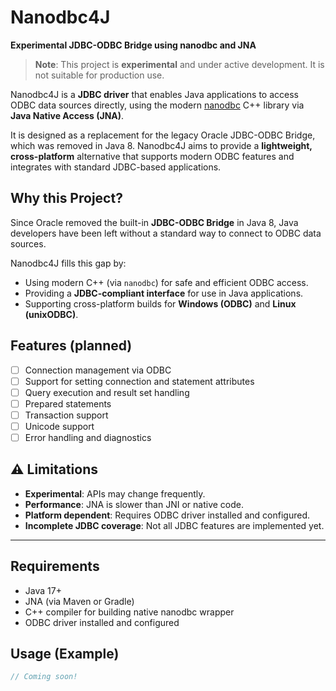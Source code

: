 # Nanodbc4J

**Experimental JDBC-ODBC Bridge using nanodbc and JNA**

> **Note**: This project is **experimental** and under active development. It is not suitable for production use.

Nanodbc4J is a **JDBC driver** that enables Java applications to access ODBC data sources directly, using the modern [nanodbc](https://github.com/nanodbc/nanodbc ) C++ library via **Java Native Access (JNA)**.

It is designed as a replacement for the legacy Oracle JDBC-ODBC Bridge, which was removed in Java 8. Nanodbc4J aims to provide a **lightweight, cross-platform** alternative that supports modern ODBC features and integrates with standard JDBC-based applications.

##  Why this Project?

Since Oracle removed the built-in **JDBC-ODBC Bridge** in Java 8, Java developers have been left without a standard way to connect to ODBC data sources.

Nanodbc4J fills this gap by:

- Using modern C++ (via `nanodbc`) for safe and efficient ODBC access.
- Providing a **JDBC-compliant interface** for use in Java applications.
- Supporting cross-platform builds for **Windows (ODBC)** and **Linux (unixODBC)**.

## Features (planned)

- [ ] Connection management via ODBC
- [ ] Support for setting connection and statement attributes
- [ ] Query execution and result set handling
- [ ] Prepared statements
- [ ] Transaction support
- [ ] Unicode support
- [ ] Error handling and diagnostics

## ⚠️ Limitations

- **Experimental**: APIs may change frequently.
- **Performance**: JNA is slower than JNI or native code.
- **Platform dependent**: Requires ODBC driver installed and configured.
- **Incomplete JDBC coverage**: Not all JDBC features are implemented yet.

---

## Requirements

- Java 17+
- JNA (via Maven or Gradle)
- C++ compiler for building native nanodbc wrapper
- ODBC driver installed and configured

## Usage (Example)

```java
// Coming soon!
```